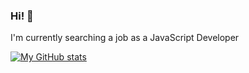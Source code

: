 ### Hi!  👋

I'm currently searching a job as a
JavaScript Developer

[![My GitHub stats](https://github-readme-stats.vercel.app/api?username=Javier-Nieves)](https://github.com/anuraghazra/github-readme-stats)

<!--
- 🌱 I’m currently learning ...
- ⚡ Fun fact: ...
-->
